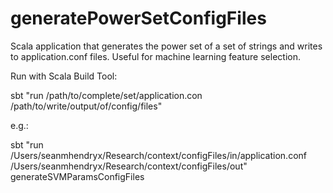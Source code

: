 # generatePowerSetConfigFiles
Scala application that generates the power set of a set of strings and writes to application.conf files.  Useful for machine learning feature selection.

Run with Scala Build Tool:

sbt "run /path/to/complete/set/application.con /path/to/write/output/of/config/files"

e.g.:

sbt "run /Users/seanmhendryx/Research/context/configFiles/in/application.conf /Users/seanmhendryx/Research/context/configFiles/out"
generateSVMParamsConfigFiles

